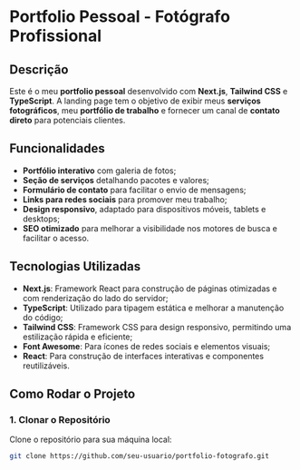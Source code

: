 # Portfolio Pessoal - Fotógrafo Profissional

## Descrição

Este é o meu **portfolio pessoal** desenvolvido com **Next.js**, **Tailwind CSS** e **TypeScript**. A landing page tem o objetivo de exibir meus **serviços fotográficos**, meu **portfólio de trabalho** e fornecer um canal de **contato direto** para potenciais clientes.

## Funcionalidades

- **Portfólio interativo** com galeria de fotos;
- **Seção de serviços** detalhando pacotes e valores;
- **Formulário de contato** para facilitar o envio de mensagens;
- **Links para redes sociais** para promover meu trabalho;
- **Design responsivo**, adaptado para dispositivos móveis, tablets e desktops;
- **SEO otimizado** para melhorar a visibilidade nos motores de busca e facilitar o acesso.

## Tecnologias Utilizadas

- **Next.js**: Framework React para construção de páginas otimizadas e com renderização do lado do servidor;
- **TypeScript**: Utilizado para tipagem estática e melhorar a manutenção do código;
- **Tailwind CSS**: Framework CSS para design responsivo, permitindo uma estilização rápida e eficiente;
- **Font Awesome**: Para ícones de redes sociais e elementos visuais;
- **React**: Para construção de interfaces interativas e componentes reutilizáveis.

## Como Rodar o Projeto

### 1. Clonar o Repositório

Clone o repositório para sua máquina local:

```bash
git clone https://github.com/seu-usuario/portfolio-fotografo.git
